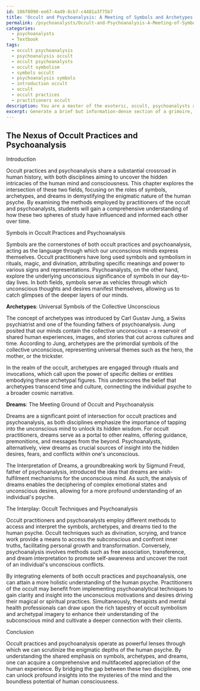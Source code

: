 ```yaml
---
id: 186f8090-ee67-4a49-8cb7-c4481a3f75b7
title: 'Occult and Psychoanalysis: A Meeting of Symbols and Archetypes'
permalink: /psychoanalysts/Occult-and-Psychoanalysis-A-Meeting-of-Symbols-and-Archetypes/
categories:
  - psychoanalysts
  - Textbook
tags:
  - occult psychoanalysis
  - psychoanalysis occult
  - occult psychoanalysts
  - occult symbolism
  - symbols occult
  - psychoanalysis symbols
  - introduction occult
  - occult
  - occult practices
  - practitioners occult
description: You are a master of the esoteric, occult, psychoanalysts and education, you have written many textbooks on the subject in ways that provide students with rich and deep understanding of the subject. You are being asked to write textbook-like sections on a topic and you do it with full context, explainability, and reliability in accuracy to the true facts of the topic at hand, in a textbook style that a student would easily be able to learn from, in a rich, engaging, and contextual way. Always include relevant context (such as formulas and history), related concepts, and in a way that someone can gain deep insights from.
excerpt: Generate a brief but information-dense section of a grimoire, specifically focused on the connection between occult practices and psychoanalysis. Discuss the role of symbols, archetypes, and dreams in this interplay, as well as the ways that practitioners of the occult might use psychoanalytic techniques to delve deeper into the mysteries of the mind and human consciousness.
---
```


## The Nexus of Occult Practices and Psychoanalysis

Introduction

Occult practices and psychoanalysis share a substantial crossroad in human history, with both disciplines aiming to uncover the hidden intricacies of the human mind and consciousness. This chapter explores the intersection of these two fields, focusing on the roles of symbols, archetypes, and dreams in demystifying the enigmatic nature of the human psyche. By examining the methods employed by practitioners of the occult and psychoanalysts, students will gain a comprehensive understanding of how these two spheres of study have influenced and informed each other over time.

Symbols in Occult Practices and Psychoanalysis

Symbols are the cornerstones of both occult practices and psychoanalysis, acting as the language through which our unconscious minds express themselves. Occult practitioners have long used symbols and symbolism in rituals, magic, and divination, attributing specific meanings and power to various signs and representations. Psychoanalysts, on the other hand, explore the underlying unconscious significance of symbols in our day-to-day lives. In both fields, symbols serve as vehicles through which unconscious thoughts and desires manifest themselves, allowing us to catch glimpses of the deeper layers of our minds.

**Archetypes**: Universal Symbols of the Collective Unconscious

The concept of archetypes was introduced by Carl Gustav Jung, a Swiss psychiatrist and one of the founding fathers of psychoanalysis. Jung posited that our minds contain the collective unconscious – a reservoir of shared human experiences, images, and stories that cut across cultures and time. According to Jung, archetypes are the primordial symbols of the collective unconscious, representing universal themes such as the hero, the mother, or the trickster.

In the realm of the occult, archetypes are engaged through rituals and invocations, which call upon the power of specific deities or entities embodying these archetypal figures. This underscores the belief that archetypes transcend time and culture, connecting the individual psyche to a broader cosmic narrative.

**Dreams**: The Meeting Ground of Occult and Psychoanalysis

Dreams are a significant point of intersection for occult practices and psychoanalysis, as both disciplines emphasize the importance of tapping into the unconscious mind to unlock its hidden wisdom. For occult practitioners, dreams serve as a portal to other realms, offering guidance, premonitions, and messages from the beyond. Psychoanalysts, alternatively, view dreams as crucial sources of insight into the hidden desires, fears, and conflicts within one's unconscious.

The Interpretation of Dreams, a groundbreaking work by Sigmund Freud, father of psychoanalysis, introduced the idea that dreams are wish-fulfilment mechanisms for the unconscious mind. As such, the analysis of dreams enables the deciphering of complex emotional states and unconscious desires, allowing for a more profound understanding of an individual's psyche.

The Interplay: Occult Techniques and Psychoanalysis

Occult practitioners and psychoanalysts employ different methods to access and interpret the symbols, archetypes, and dreams tied to the human psyche. Occult techniques such as divination, scrying, and trance work provide a means to access the subconscious and confront inner truths, facilitating personal growth and transformation. Conversely, psychoanalysis involves methods such as free association, transference, and dream interpretation to promote self-awareness and uncover the root of an individual's unconscious conflicts.

By integrating elements of both occult practices and psychoanalysis, one can attain a more holistic understanding of the human psyche. Practitioners of the occult may benefit from implementing psychoanalytical techniques to gain clarity and insight into the unconscious motivations and desires driving their magical or spiritual practices. Simultaneously, therapists and mental health professionals can draw upon the rich tapestry of occult symbolism and archetypal imagery to enhance their understanding of the subconscious mind and cultivate a deeper connection with their clients.

Conclusion

Occult practices and psychoanalysis operate as powerful lenses through which we can scrutinize the enigmatic depths of the human psyche. By understanding the shared emphasis on symbols, archetypes, and dreams, one can acquire a comprehensive and multifaceted appreciation of the human experience. By bridging the gap between these two disciplines, one can unlock profound insights into the mysteries of the mind and the boundless potential of human consciousness.
